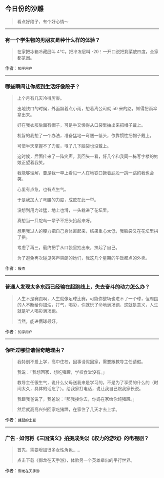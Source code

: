 ## 今日份的沙雕

> 看点好段子，有个好心情～


 
---

### 有一个学生物的男朋友是种什么样的体验？

> 在家把冰箱冷藏层叫 4℃，把冷冻层叫 -20！一开口说把剩菜放四度，全家都蒙圈。


作者：`知乎用户`

---

### 哪些瞬间让你感到生活好像段子？

> 上个月有几天冷得厉害。
> 
> 出地铁口的时候，外面飘着点小雨，想着离公司就 50 米的路，懒得把雨伞拿出来。
> 
> 好在我衣服后面有帽子，可是手又懒得从口袋里抽出来把帽子戴上。
> 
> 机智的我想了一个办法，准备猛地一弯腰一低头，依靠惯性把帽子戴上。
> 
> 可惜半天掌握不了力度，甩了几下脑袋也没戴上。
> 
> 这时候，后面传来了一阵笑声。我回头一看，好几个和我同一栋写字楼的姑娘正望着我笑。
> 
> 我能够理解，要是我一早上看见一人在地铁口撅着屁股一跳一跳的我也会笑。
> 
> 心里有点急，也有点生气。
> 
> 于是我加大了弯腰的力度，成败在此一举。
> 
> 没想到用力过猛，地上也滑，一头栽进了花坛里。
> 
> 真想当一只鸵鸟一辈子不把头抬起来呀。
> 
> 想用我过人的腰力把自己身体直起来，结果重心太低，我脑袋又在花坛里拱了拱。
> 
> 考虑了再三，最终把手从口袋里抽出来，扶起了自己。
> 
> 为了避免再次碰见笑声爽朗的她们，我这几个星期的午饭都点的外卖。


作者：`殷杰`

---

### 普通人发现太多东西已经输在起跑线上，失去奋斗的动力怎么办？

> 人生不是赛跑啊，人生就像足球比赛，可能你整场也进不了一个球，但周围的人不断给你加油，打气，喝彩，你就玩了命地满场跑，这就是意义，人生就是听人喝彩满场跑。
> 
> 当然，能进俩球最好。


作者：`知乎用户`

---

### 你听过哪些请假奇葩理由？

> 我特别不爱上学，高中住校，因事请假回家，需要跟教导主任请假。
> 
> 我说：「我想回家，想吃猪蹄，学校食堂没有。」
> 
> 教导主任很生气，说什么父母送我来是学习的，不是为了享受的什么的（时间太久，具体的话忘了）。给我家打电话，说让我自己跟我家长说。
> 
> 我跟我爸说了，我爸说：「那我接你去，你妈在家给你炖猪蹄。」
> 
> 然后就高高兴兴回家吃猪蹄，在家住了几天才去上学。


作者：`鼹鼠的土豆`

---

### 广告 · 如何将《三国演义》拍摄成类似《权力的游戏》的电视剧？

> 首先，需要增加很多女性角色……
> 
> 点击下载《御龙在天手游》，体验另一个英雄辈出的平行世界。


作者：`御龙在天手游`